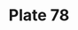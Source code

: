 ---
pid: '78'
an: '7'
title: Plate 78
rev_year: 
_date: 
caption: Variation du Chapeau de Courrier. Ceinture Croisée. Robe Ouverte sur le Côté.
  Théâtre Italien.
translation: Variation on the Courier Hat. Crossed Belt. Dress Open on the Side. Italien
  Theater
student: Anne Higonnet
keywords: "[ chapeau, ceinture, robe, theatre ]"
permalink: /plates/78
layout: plate-page
---